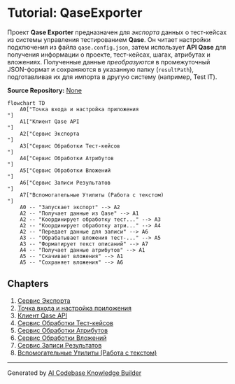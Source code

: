 # Tutorial: QaseExporter

Проект **Qase Exporter** предназначен для *экспорта* данных о тест-кейсах из системы управления тестированием **Qase**.
Он читает настройки подключения из файла `qase.config.json`, затем использует **API Qase** для получения информации о проекте, тест-кейсах, шагах, атрибутах и вложениях.
Полученные данные *преобразуются* в промежуточный JSON-формат и сохраняются в указанную папку (`resultPath`), подготавливая их для импорта в другую систему (например, Test IT).


**Source Repository:** [None](None)

```mermaid
flowchart TD
    A0["Точка входа и настройка приложения
"]
    A1["Клиент Qase API
"]
    A2["Сервис Экспорта
"]
    A3["Сервис Обработки Тест-кейсов
"]
    A4["Сервис Обработки Атрибутов
"]
    A5["Сервис Обработки Вложений
"]
    A6["Сервис Записи Результатов
"]
    A7["Вспомогательные Утилиты (Работа с текстом)
"]
    A0 -- "Запускает экспорт" --> A2
    A2 -- "Получает данные из Qase" --> A1
    A2 -- "Координирует обработку тест..." --> A3
    A2 -- "Координирует обработку атри..." --> A4
    A2 -- "Передает данные для записи" --> A6
    A3 -- "Обрабатывает вложения тест-..." --> A5
    A3 -- "Форматирует текст описаний" --> A7
    A4 -- "Получает данные атрибутов" --> A1
    A5 -- "Скачивает вложения" --> A1
    A5 -- "Сохраняет вложения" --> A6
```

## Chapters

1. [Сервис Экспорта
](01_сервис_экспорта_.md)
2. [Точка входа и настройка приложения
](02_точка_входа_и_настройка_приложения_.md)
3. [Клиент Qase API
](03_клиент_qase_api_.md)
4. [Сервис Обработки Тест-кейсов
](04_сервис_обработки_тест_кейсов_.md)
5. [Сервис Обработки Атрибутов
](05_сервис_обработки_атрибутов_.md)
6. [Сервис Обработки Вложений
](06_сервис_обработки_вложений_.md)
7. [Сервис Записи Результатов
](07_сервис_записи_результатов_.md)
8. [Вспомогательные Утилиты (Работа с текстом)
](08_вспомогательные_утилиты__работа_с_текстом__.md)


---

Generated by [AI Codebase Knowledge Builder](https://github.com/The-Pocket/Tutorial-Codebase-Knowledge)